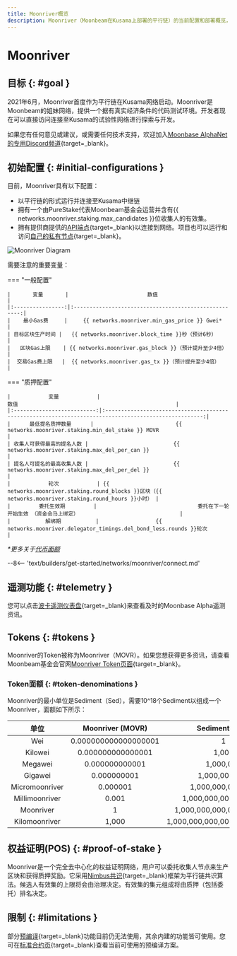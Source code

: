 ```yaml
---
title: Moonriver概览
description: Moonriver（Moonbeam在Kusama上部署的平行链）的当前配置和部署概览，以及如何使用Solidity进行开发。
---
```


# Moonriver

## 目标 {: #goal }

2021年6月，Moonriver首度作为平行链在Kusama网络启动。Moonriver是Moonbeam的姐妹网络，提供一个据有真实经济条件的代码测试环境。开发者现在可以直接访问连接至Kusama的试验性网络进行探索与开发。

如果您有任何意见或建议，或需要任何技术支持，欢迎加入[Moonbase AlphaNet的专用Discord频道](https://discord.gg/PfpUATX){target=\_blank}。

## 初始配置 {: #initial-configurations }

目前，Moonriver具有以下配置：

- 以平行链的形式运行并连接至Kusama中继链
- 拥有一个由PureStake代表Moonbeam基金会运营并含有{{ networks.moonriver.staking.max_candidates }}位收集人的有效集。
- 拥有提供商提供的[API端点](/builders/get-started/endpoints/){target=\_blank}以连接到网络。项目也可以运行和访问[自己的私有节点](/node-operators/networks/run-a-node/){target=\_blank}。

![Moonriver Diagram](/images/learn/platform/networks/moonriver-diagram.png)

需要注意的重要变量：

=== "一般配置"

    |       变量       |                         数值                          |
    |:----------------:|:-----------------------------------------------------:|
    |    最小Gas费     |     {{ networks.moonriver.min_gas_price }} Gwei*      |
    | 目标区块生产时间 |   {{ networks.moonriver.block_time }}秒（预计6秒）    |
    |   区块Gas上限    | {{ networks.moonriver.gas_block }}（预计提升至少4倍） |
    |  交易Gas费上限   |  {{ networks.moonriver.gas_tx }}（预计提升至少4倍）   |

=== "质押配置"

    |            变量            |                                                 数值                                                  |
    |:--------------------------:|:-----------------------------------------------------------------------------------------------------:|
    |      最低提名质押数量      |                          {{ networks.moonriver.staking.min_del_stake }} MOVR                          |
    | 收集人可获得最高的提名人数 |                           {{ networks.moonriver.staking.max_del_per_can }}                            |
    | 提名人可提名的最高收集人数 |                           {{ networks.moonriver.staking.max_del_per_del }}                            |
    |            轮次            | {{ networks.moonriver.staking.round_blocks }}区块（{{ networks.moonriver.staking.round_hours }}小时） |
    |         委托生效期         |                                委托在下一轮开始生效 （资金会马上绑定）                                |
    |           解绑期           |                  {{ networks.moonriver.delegator_timings.del_bond_less.rounds }}轮次                  |

_*更多关于[代币面额](#token-denominations)_

--8<-- 'text/builders/get-started/networks/moonriver/connect.md'

## 遥测功能 {: #telemetry }

您可以点击[波卡遥测仪表盘](https://telemetry.polkadot.io/#list/0x401a1f9dca3da46f5c4091016c8a2f26dcea05865116b286f60f668207d1474b){target=\_blank}来查看及时的Moonbase Alpha遥测资讯。

## Tokens {: #tokens }

Moonriver的Token被称为Moonriver（MOVR）。如果您想获得更多资讯，请查看Moonbeam基金会官网[Moonriver Token页面](https://moonbeam.foundation/moonriver-token/){target=\_blank}。

### Token面额  {: #token-denominations }

Moonriver的最小单位是Sediment（Sed），需要10^18个Sediment以组成一个Moonriver，面额如下所示：

|      单位      |   Moonriver (MOVR)   |        Sediment (Sed)         |
|:--------------:|:--------------------:|:-----------------------------:|
|      Wei       | 0.000000000000000001 |               1               |
|    Kilowei     |  0.000000000000001   |             1,000             |
|    Megawei     |    0.000000000001    |           1,000,000           |
|    Gigawei     |     0.000000001      |         1,000,000,000         |
| Micromoonriver |       0.000001       |       1,000,000,000,000       |
| Millimoonriver |        0.001         |     1,000,000,000,000,000     |
|   Moonriver    |          1           |   1,000,000,000,000,000,000   |
| Kilomoonriver  |        1,000         | 1,000,000,000,000,000,000,000 |

## 权益证明(POS) {: #proof-of-stake }

Moonriver是一个完全去中心化的权益证明网络，用户可以委托收集人节点来生产区块和获得质押奖励。它采用[Nimbus共识](/learn/features/consensus/){target=\_blank}框架为平行链共识算法。候选人有效集的上限将会由治理决定。有效集的集元组成将由质押（包括委托）排名决定。

## 限制 {: #limitations }

部分[预编译](https://docs.klaytn.com/smart-contract/precompiled-contracts){target=\_blank}功能目前仍无法使用，其余内建的功能皆可使用。您可在[标准合约页](/builders/build/canonical-contracts/precompiles/){target=\_blank}查看当前可使用的预编译方案。
